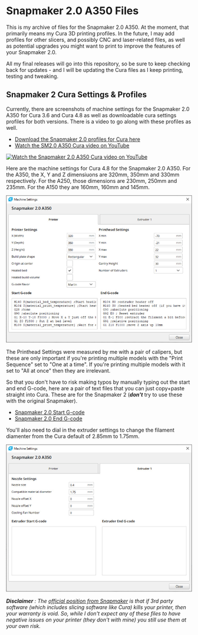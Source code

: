 # Snapmaker 2.0 A350 Files

This is my archive of files for the Snapmaker 2.0 A350. At the moment, that primarily means my Cura 3D printing profiles. In the future, I may add profiles for other slicers, and possibly CNC and laser-related files, as well as potential upgrades you might want to print to improve the features of your Snapmaker 2.0.

All my final releases will go into this repository, so be sure to keep checking back for updates - and I will be updating the Cura files as I keep printing, testing and tweaking.

## Snapmaker 2 Cura Settings & Profiles

Currently, there are screenshots of machine settings for the Snapmaker 2.0 A350 for Cura 3.6 and Cura 4.8 as well as downloadable cura settings profiles for both versions. There is a video to go along with these profiles as well.

- [Download the Snapmaker 2.0 profiles for Cura here](https://github.com/Kaouthia/Snapmaker-2/archive/main.zip)
- [Watch the SM2.0 A350 Cura video on YouTube](https://youtu.be/aLY85usal60)

[![Watch the Snapmaker 2.0 A350 Cura video on YouTube](http://www.johnaldred.com/wp-content/uploads/2021/01/snapmaker2-cura-play_button.jpg)](https://youtu.be/aLY85usal60)

Here are the machine settings for Cura 4.8 for the Snapmaker 2.0 A350. For the A350, the X, Y and Z dimensiuons are 320mm, 350mm and 330mm respectively. For the A250, those dimensions are 230mm, 250mm and 235mm. For the A150 they are 160mm, 160mm and 145mm.

![Snapmaker 2.0 A350 Settings](https://github.com/Kaouthia/Snapmaker-2/blob/main/Cura%20Profiles/Cura%204.8.x%20Profiles/machine-settings.jpg?raw=true)

The Printhead Settings were measured by me with a pair of calipers, but these are only important if you're printing multiple models with the "Print Sequence" set to "One at a time". If you're printing multiple models with it set to "All at once" then they are irrelevant. 

So that you don't have to risk making typos by manually typing out the start and end G-code, here are a pair of text files that you can just copy+paste straight into Cura. These are for the Snapmaker 2 (***don't*** try to use these with the original Snapmaker).

- [Snapmaker 2.0 Start G-code](https://github.com/Kaouthia/Snapmaker-2/blob/main/Cura%20Profiles/start-g-code.txt)
- [Snapmaker 2.0 End G-code](https://github.com/Kaouthia/Snapmaker-2/blob/main/Cura%20Profiles/end-g-code.txt)

You'll also need to dial in the extruder settings to change the filament diamenter from the Cura default of 2.85mm to 1.75mm.

![Snapmaker 2.0 A350 Extruder Settings](https://github.com/Kaouthia/Snapmaker-2/blob/main/Cura%20Profiles/Cura%204.8.x%20Profiles/extruder-settings.jpg?raw=true)

***Disclaimer** : The [official position from Snapmaker](https://support.snapmaker.com/hc/en-us/articles/360044341034-What-is-the-recommended-3D-printing-settings-in-Cura-or-Simplify3D-for-Snapmaker-2-0-) is that if 3rd party software (which includes slicing software like Cura) kills your printer, then your warranty is void. So, while I don't expect any of these files to have negative issues on your printer (they don't with mine) you still use them at your own risk.*
